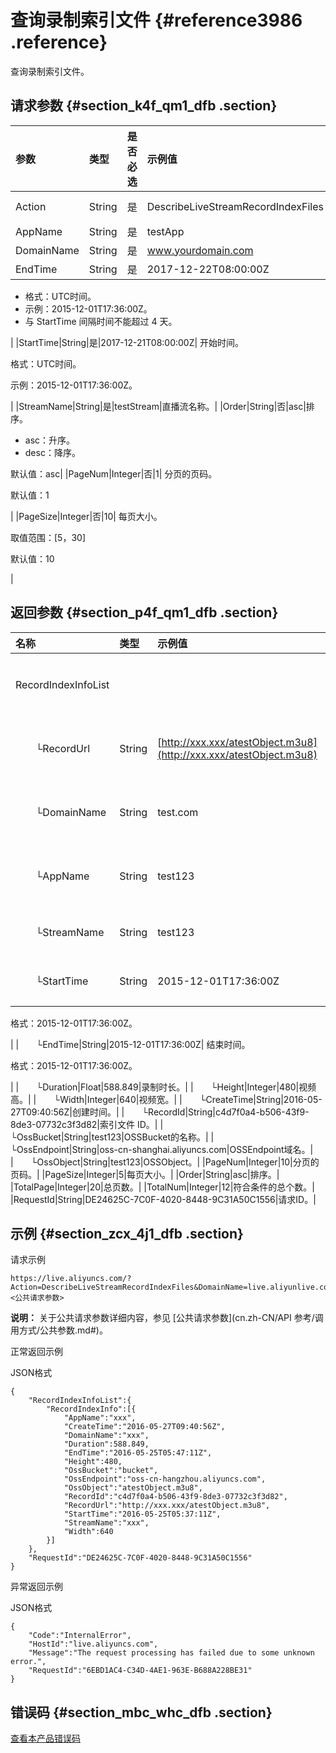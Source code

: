 # 查询录制索引文件 {#reference3986 .reference}

查询录制索引文件。

## 请求参数 {#section_k4f_qm1_dfb .section}

|参数|类型|是否必选|示例值|描述|
|:-|:-|:---|:--|:-|
|Action|String|是|DescribeLiveStreamRecordIndexFiles|系统规定参数。取值：DescribeLiveStreamRecordIndexFiles|
|AppName|String|是|testApp|直播流所属应用名称。|
|DomainName|String|是|www.yourdomain.com|您的加速域名。|
|EndTime|String|是|2017-12-22T08:00:00Z| 结束时间。

 -   格式：UTC时间。
-   示例：2015-12-01T17:36:00Z。
-   与 StartTime 间隔时间不能超过 4 天。

 |
|StartTime|String|是|2017-12-21T08:00:00Z| 开始时间。

 格式：UTC时间。

 示例：2015-12-01T17:36:00Z。

 |
|StreamName|String|是|testStream|直播流名称。|
|Order|String|否|asc|排序。

-   asc：升序。
-   desc：降序。

默认值：asc|
|PageNum|Integer|否|1| 分页的页码。

 默认值：1

 |
|PageSize|Integer|否|10| 每页大小。

 取值范围：\[5，30\]

 默认值：10

 |

## 返回参数 {#section_p4f_qm1_dfb .section}

|名称|类型|示例值|描述|
|:-|:-|:--|:-|
|RecordIndexInfoList| | |录制配置列表。|
|  └RecordUrl|String|[http://xxx.xxx/atestObject.m3u8](http://xxx.xxx/atestObject.m3u8)|索引文件地址。|
|  └DomainName|String|test.com|流所属加速域名。|
|  └AppName|String|test123|流所属应用名称。|
|  └StreamName|String|test123|直播流名称。|
|  └StartTime|String|2015-12-01T17:36:00Z| 开始时间。

 格式：2015-12-01T17:36:00Z。

 |
|  └EndTime|String|2015-12-01T17:36:00Z| 结束时间。

 格式：2015-12-01T17:36:00Z。

 |
|  └Duration|Float|588.849|录制时长。|
|  └Height|Integer|480|视频高。|
|  └Width|Integer|640|视频宽。|
|  └CreateTime|String|2016-05-27T09:40:56Z|创建时间。|
|  └RecordId|String|c4d7f0a4-b506-43f9-8de3-07732c3f3d82|索引文件 ID。|
|  └OssBucket|String|test123|OSSBucket的名称。|
|  └OssEndpoint|String|oss-cn-shanghai.aliyuncs.com|OSSEndpoint域名。|
|  └OssObject|String|test123|OSSObject。|
|PageNum|Integer|10|分页的页码。|
|PageSize|Integer|5|每页大小。|
|Order|String|asc|排序。|
|TotalPage|Integer|20|总页数。|
|TotalNum|Integer|12|符合条件的总个数。|
|RequestId|String|DE24625C-7C0F-4020-8448-9C31A50C1556|请求ID。|

## 示例 {#section_zcx_4j1_dfb .section}

请求示例

```
https://live.aliyuncs.com/?Action=DescribeLiveStreamRecordIndexFiles&DomainName=live.aliyunlive.com&AppName=aliyuntest&StreamName=xxx&StartTime=xxx&EndTime=xxx&<公共请求参数> 
```

**说明：** 关于公共请求参数详细内容，参见 [公共请求参数](cn.zh-CN/API 参考/调用方式/公共参数.md#)。

正常返回示例

JSON格式

```
{
    "RecordIndexInfoList":{
        "RecordIndexInfo":[{
            "AppName":"xxx",
            "CreateTime":"2016-05-27T09:40:56Z",
            "DomainName":"xxx",
            "Duration":588.849,
            "EndTime":"2016-05-25T05:47:11Z",
            "Height":480,
            "OssBucket":"bucket",
            "OssEndpoint":"oss-cn-hangzhou.aliyuncs.com",
            "OssObject":"atestObject.m3u8",
            "RecordId":"c4d7f0a4-b506-43f9-8de3-07732c3f3d82",
            "RecordUrl":"http://xxx.xxx/atestObject.m3u8",
            "StartTime":"2016-05-25T05:37:11Z",
            "StreamName":"xxx",
            "Width":640
        }]
    },
    "RequestId":"DE24625C-7C0F-4020-8448-9C31A50C1556"
}
```

异常返回示例

JSON格式

```
{
    "Code":"InternalError",
    "HostId":"live.aliyuncs.com",
    "Message":"The request processing has failed due to some unknown error.",
    "RequestId":"6EBD1AC4-C34D-4AE1-963E-B688A228BE31"
}
```

## 错误码 {#section_mbc_whc_dfb .section}

 [查看本产品错误码](https://error-center.aliyun.com/status/product/live) 

